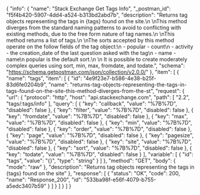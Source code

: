 {
  "info": {
    "name": "Stack Exchange Get Tags Info",
    "_postman_id": "f5f4b420-5907-4dd4-a524-b313bd2abd7b",
    "description": "Returns tag objects representing the tags in {tags} found on the site.\n \nThis method diverges from the standard naming patterns to avoid to conflicting with existing methods, due to the free form nature of tag names.\n \nThis method returns a list of tags.\n \nThe sorts accepted by this method operate on the follow fields of the tag object:\n - popular - count\n - activity - the creation_date of the last question asked with the tag\n - name - name\n  popular is the default sort.\n \n It is possible to create moderately complex queries using sort, min, max, fromdate, and todate.",
    "schema": "https://schema.getpostman.com/json/collection/v2.0.0/"
  },
  "item": [
    {
      "name": "tags",
      "item": [
        {
          "id": "4e9f23e7-b586-4e38-b25f-83d6fe0204b9",
          "name": "returns-tag-objects-representing-the-tags-in-tags-found-on-the-site-this-method-diverges-from-the-st",
          "request": {
            "url": {
              "protocol": "http",
              "host": "api.stackexchange.com",
              "path": [
                "2.2",
                "tags/:tags/info"
              ],
              "query": [
                {
                  "key": "callback",
                  "value": "%7B%7D",
                  "disabled": false
                },
                {
                  "key": "filter",
                  "value": "%7B%7D",
                  "disabled": false
                },
                {
                  "key": "fromdate",
                  "value": "%7B%7D",
                  "disabled": false
                },
                {
                  "key": "max",
                  "value": "%7B%7D",
                  "disabled": false
                },
                {
                  "key": "min",
                  "value": "%7B%7D",
                  "disabled": false
                },
                {
                  "key": "order",
                  "value": "%7B%7D",
                  "disabled": false
                },
                {
                  "key": "page",
                  "value": "%7B%7D",
                  "disabled": false
                },
                {
                  "key": "pagesize",
                  "value": "%7B%7D",
                  "disabled": false
                },
                {
                  "key": "site",
                  "value": "%7B%7D",
                  "disabled": false
                },
                {
                  "key": "sort",
                  "value": "%7B%7D",
                  "disabled": false
                },
                {
                  "key": "todate",
                  "value": "%7B%7D",
                  "disabled": false
                }
              ],
              "variable": [
                {
                  "id": "tags",
                  "value": "{}",
                  "type": "string"
                }
              ]
            },
            "method": "GET",
            "body": {
              "mode": "raw"
            },
            "description": "Returns tag objects representing the tags in {tags} found on the site"
          },
          "response": [
            {
              "status": "OK",
              "code": 200,
              "name": "Response_200",
              "id": "533ba98f-e56f-4079-b755-a5edc3407b59"
            }
          ]
        }
      ]
    }
  ]
}